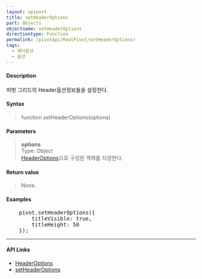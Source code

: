 ```yaml
---
layout: apipost
title: setHeaderOptions
part: Objects
objectname: setHeaderOptions
directiontype: Function
permalink: /pivotApi/RealPivot/setHeaderOptions/
tags:
  - 헤더옵션
  - 옵션
---
```



#### Description

 피벗 그리드의 Header옵션정보들을 설정한다.    

#### Syntax

> function setHeaderOptions(options)

#### Parameters

> **options**  
> Type: Object   
> [HeaderOptions](/pivotApi/types/HeaderOptions/)으로 구성된 객체를 지정한다.   

#### Return value

> None.

#### Examples 

<pre class="prettyprint">
    pivot.setHeaderOptions({
        titleVisible: true, 
        titleHeight: 50
    });
</pre>

---

#### API Links

* [HeaderOptions](/pivotApi/types/HeaderOptions/)   
* [setHeaderOptions](/pivotApi/RealPivot/setHeaderOptions/)   